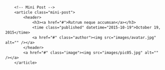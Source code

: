 		<!-- Mini Post -->
		<article class="mini-post">
			<header>
				<h3><a href="#">Rutrum neque accumsan</a></h3>
				<time class="published" datetime="2015-10-19">October 19, 2015</time>
				<a href="#" class="author"><img src="images/avatar.jpg" alt="" /></a>
			</header>
			<a href="#" class="image"><img src="images/pic05.jpg" alt="" /></a>
		</article>

